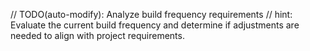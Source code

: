 // TODO(auto-modify): Analyze build frequency requirements
// hint: Evaluate the current build frequency and determine if adjustments are needed to align with project requirements.

